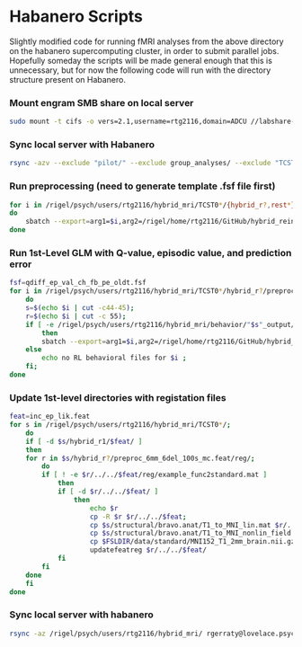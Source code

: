 # Habanero Scripts
Slightly modified code for running fMRI analyses from the above directory on the habanero supercomputing cluster, in order to submit parallel jobs. Hopefully someday the scripts will be made general enough that this is unnecessary, but for now the following code will run with the directory structure present on Habanero. 

### Mount engram SMB share on local server
```.bash
sudo mount -t cifs -o vers=2.1,username=rtg2116,domain=ADCU //labshare-smb.engram.rc.zi.columbia.edu/shohamy-labshare /data/engine/engram/
```

### Sync local server with Habanero
```.bash
rsync -azv --exclude "pilot/" --exclude group_analyses/ --exclude "TCST0*/*/dicoms*" --exclude "raw_comp.nii.gz" --include "TCST*/hybrid_r?/preproc*feat/" --exclude "TCST*/hybrid_r?/*feat" --include "*/" /data/engine/engram/rgerraty/hybrid_mri/ rtg2116@habanero.rcs.columbia.edu:/rigel/psych/users/rtg2116/hybrid_mri/
```

### Run preprocessing (need to generate template .fsf file first)
```.bash
for i in /rigel/psych/users/rtg2116/hybrid_mri/TCST0*/{hybrid_r?,rest*}/*unwarp.nii.gz
do
	sbatch --export=arg1=$i,arg2=/rigel/home/rtg2116/GitHub/hybrid_reinforcement_learning/habanero/preproc_6mm_6del_100s_mc.fsf,arg3=$(dirname $i)/../structural/bravo.anat/T1_biascorr_brain.nii.gz /rigel/home/rtg2116/GitHub/hybrid_reinforcement_learning/habanero/run_preproc_sub.sh 
done
```

### Run 1st-Level GLM with Q-value, episodic value, and prediction error
```.bash
fsf=qdiff_ep_val_ch_fb_pe_oldt.fsf
for i in /rigel/psych/users/rtg2116/hybrid_mri/TCST0*/hybrid_r?/preproc_6mm_6del_100s_mc.feat/filtered_func_data.nii.gz; 
	do 
	s=$(echo $i | cut -c44-45); 
	r=$(echo $i | cut -c 55);
	if [ -e /rigel/psych/users/rtg2116/hybrid_mri/behavior/"$s"_output/EV_files/FB_pe_run"$r".txt ];
		then 
		sbatch --export=arg1=$i,arg2=/rigel/home/rtg2116/GitHub/hybrid_reinforcement_learning/habanero/$fsf,arg3=$s,arg4=$r /rigel/home/rtg2116/GitHub/hybrid_reinforcement_learning/habanero/run_1st_level_sub.sh
	else 
		echo no RL behavioral files for $i ;
	fi;
done
```
### Update 1st-level directories with registation files
```.bash
feat=inc_ep_lik.feat
for s in /rigel/psych/users/rtg2116/hybrid_mri/TCST0*/;
	do
	if [ -d $s/hybrid_r1/$feat/ ]
	then
	for r in $s/hybrid_r?/preproc_6mm_6del_100s_mc.feat/reg/; 
		do 
		if [ ! -e $r/../../$feat/reg/example_func2standard.mat ]
			then
			if [ -d $r/../../$feat/ ]
				then
					echo $r
					cp -R $r $r/../../$feat;
					cp $s/structural/bravo.anat/T1_to_MNI_lin.mat $r/../../$feat/reg/highres2standard.mat
					cp $s/structural/bravo.anat/T1_to_MNI_nonlin_field.nii.gz $r/../../$feat/reg/highres2standard_warp.nii.gz
					cp $FSLDIR/data/standard/MNI152_T1_2mm_brain.nii.gz $r/../../$feat/reg/standard.nii.gz
					updatefeatreg $r/../../$feat/
			fi
		fi
	done
	fi
done
```

### Sync local server with habanero
```.bash
rsync -az /rigel/psych/users/rtg2116/hybrid_mri/ rgerraty@lovelace.psych.columbia.edu:/data/engine/engram/rgerraty/hybrid_mri/
```


